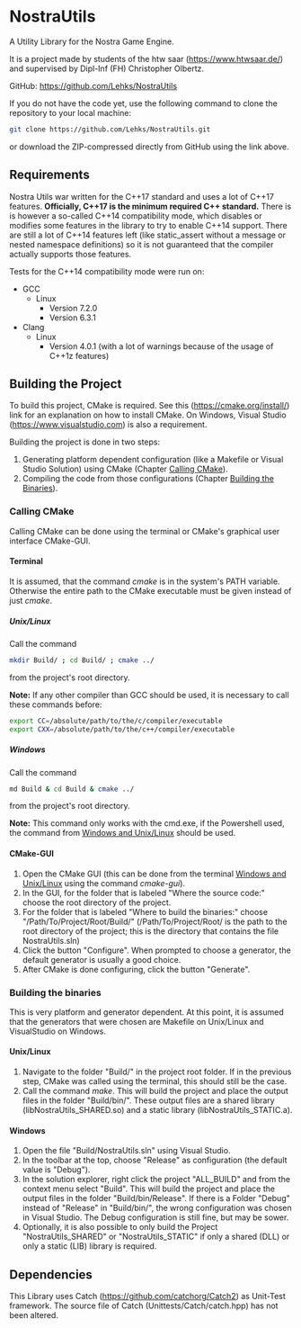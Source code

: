 # NostraUtils
A Utility Library for the Nostra Game Engine.

It is a project made by students of the htw saar (https://www.htwsaar.de/) and supervised by Dipl-Inf (FH) 
Christopher Olbertz.

GitHub: https://github.com/Lehks/NostraUtils

If you do not have the code yet, use the following command to clone the repository to your local
machine:  
```bash
git clone https://github.com/Lehks/NostraUtils.git
```` 
or download the ZIP-compressed directly from GitHub using the link above.

## Requirements

Nostra Utils war written for the C++17 standard and uses a lot of C++17 features. **Officially, C++17 is the minimum required C++ standard.** There is is however a so-called C++14 compatibility mode, which disables or modifies some features in the library to try to enable C++14 support. There are still a lot of C++14 features left (like static_assert without a message or nested namespace definitions) so it is not guaranteed that the compiler actually supports those features.

Tests for the C++14 compatibility mode were run on:
- GCC
    - Linux
        - Version 7.2.0
        - Version 6.3.1
- Clang
    - Linux
        - Version 4.0.1 (with a lot of warnings because of the usage of C++1z features)

## Building the Project
To build this project, CMake is required. See this (https://cmake.org/install/) link for an explanation on how
to install CMake.
On Windows, Visual Studio (https://www.visualstudio.com) is also a requirement.

Building the project is done in two steps: 
1. Generating platform dependent configuration (like a Makefile or Visual Studio Solution) using CMake 
   (Chapter [Calling CMake](#Calling-CMake)).
2. Compiling the code from those configurations (Chapter [Building the Binaries](#Building-the-Binaries)).

### Calling CMake
Calling CMake can be done using the terminal or CMake's graphical user interface CMake-GUI.

#### Terminal 
It is assumed, that the command *cmake* is in the system's PATH variable. Otherwise the entire path to the
CMake executable must be given instead of just *cmake*.

##### Unix/Linux
Call the command 
```bash
mkdir Build/ ; cd Build/ ; cmake ../
``` 
from the project's root directory.

**Note:** If any other compiler than GCC should be used, it is necessary to call these commands before:  

```bash
export CC=/absolute/path/to/the/c/compiler/executable
export CXX=/absolute/path/to/the/c++/compiler/executable
```

##### Windows
Call the command 
```bash
md Build & cd Build & cmake ../
``` 
from the project's root directory.

**Note:** This command only works with the cmd.exe, if the Powershell used, the command from 
[Windows and Unix/Linux](#Windows-and-Unix/Linux) 
should be used.

#### CMake-GUI
1. Open the CMake GUI (this can be done from the terminal [Windows and Unix/Linux](#Windows-and-Unix/Linux) 
   using the command *cmake-gui*).
2. In the GUI, for the folder that is labeled "Where the source code:" choose the root directory of the 
   project.
3. For the folder that is labeled "Where to build the binaries:" choose "/Path/To/Project/Root/Build/" 
   (/Path/To/Project/Root/ is the path to the root directory of the project; this is the directory that 
   contains the file NostraUtils.sln)
4. Click the button "Configure". When prompted to choose a generator, the default generator is usually a good 
   choice.
5. After CMake is done configuring, click the button "Generate".

### Building the binaries
This is very platform and generator dependent. At this point, it is assumed that the generators that were 
chosen are Makefile on Unix/Linux and VisualStudio on Windows.

#### Unix/Linux
1. Navigate to the folder "Build/" in the project root folder. If in the previous step, CMake was called using 
   the terminal, this should still be the case.
2. Call the command *make*. This will build the project and place the output files in the folder "Build/bin/".
   These output files are a shared library (libNostraUtils_SHARED.so) and a static library 
   (libNostraUtils_STATIC.a).

#### Windows
1. Open the file "Build/NostraUtils.sln" using Visual Studio.
2. In the toolbar at the top, choose "Release" as configuration (the default value is "Debug").
3. In the solution explorer, right click the project "ALL_BUILD" and from the context menu select "Build". 
   This will build the project and place the output files in the folder "Build/bin/Release". If there is a 
   Folder "Debug" instead of "Release" in "Build/bin/", the wrong configuration was chosen in Visual Studio. 
   The Debug configuration is still fine, but may be sower.
4. Optionally, it is also possible to only build the Project "NostraUtils_SHARED" or "NostraUtils_STATIC" if 
   only a shared (DLL) or only a static (LIB) library is required.
   
## Dependencies
This Library uses Catch (https://github.com/catchorg/Catch2) as Unit-Test framework. The source file of Catch (Unittests/Catch/catch.hpp) has not been altered.
